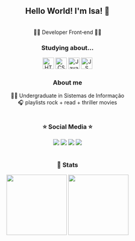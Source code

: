 <table>
      <div align="center">
        <h2> Hello World! I'm Isa! 💛</h2> 
      </div>
      <div align="center">
       <br> 👩‍💻 Developer Front‑end 👩‍💻 </br> 
      </div>
      <div align="center">
        <h3> Studying about... </h3>
        <img src="https://cdn.jsdelivr.net/gh/devicons/devicon/icons/html5/html5-plain.svg" height="30" alt="HTML"/>
        <img src="https://cdn.jsdelivr.net/gh/devicons/devicon/icons/css3/css3-plain.svg" height="30" alt="CSS"/>
        <img src="https://cdn.jsdelivr.net/gh/devicons/devicon/icons/java/java-original.svg" height="30" alt="Java"/>
        <img src="https://cdn.jsdelivr.net/gh/devicons/devicon/icons/javascript/javascript-original.svg" height="30" alt="JS"/>
      </div>
      <div align="center">
        <h3> About me </h3>
        👩‍🎓 Undergraduate in Sistemas de Informação<br/>
        🎧 playlists rock + read + thriller movies
</div>
</table>
  <table> 
   <div align="center">
        <h3>⭐ Social Media ⭐ </h3>
        <a href = "mailto:barrosisabella1919@gmail.com"><img src="https://img.shields.io/badge/-Gmail-%23333?style=for-the-badge&logo=gmail&logoColor=white" target="_blank"></a>
        <a href="https://www.linkedin.com/in/isabellabarros0/" target="_blank"><img src="https://img.shields.io/badge/-LinkedIn-%230077B5?style=for-the-badge&logo=linkedin&logoColor=white" target="_blank"></a> 
       <a href="https://instagram.com/isabarss" target="_blank"><img src="https://img.shields.io/badge/-Instagram-%23E4405F?style=for-the-badge&logo=instagram&logoColor=white" target="_blank"></a>
       <a href="https://wa.me/5511985914954"  target="_blank"><img src="https://img.shields.io/badge/WhatsApp-25D366?style=for-the-badge&logo=whatsapp&logoColor=white" target="_blank"></a>
      </div>
  </table>
  <div align="center">
        <h3>🥇 Stats</h3>
        <img src="https://github-readme-stats.vercel.app/api?username=isabarss&show_icons=true&theme=radical" height="160"/>
        <img src="https://github-readme-stats.vercel.app/api/top-langs/?username=isabarss&layout=normal&theme=radical" height="160"/>
      </div>
    <td width="50%" valign="top">
      </div>
    </td>
  </tr>

